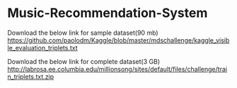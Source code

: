 # Music-Recommendation-System

Download the below link for sample dataset(90 mb)
https://github.com/paolodm/Kaggle/blob/master/mdschallenge/kaggle_visible_evaluation_triplets.txt

Download the below link for complete dataset(3 GB)
http://labrosa.ee.columbia.edu/millionsong/sites/default/files/challenge/train_triplets.txt.zip
